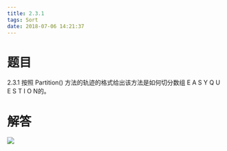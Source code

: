 ```yaml
---
title: 2.3.1
tags: Sort
date: 2018-07-06 14:21:37
---
```


# 题目

2.3.1
按照 Partition() 方法的轨迹的格式给出该方法是如何切分数组 E A S Y Q U E S T I O N的。

# 解答

![](./1.jpg)
